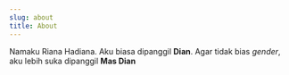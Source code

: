 ```yaml
---
slug: about
title: About
---
```


Namaku Riana Hadiana. Aku biasa dipanggil **Dian**. Agar tidak bias *gender*, aku lebih suka dipanggil **Mas Dian**